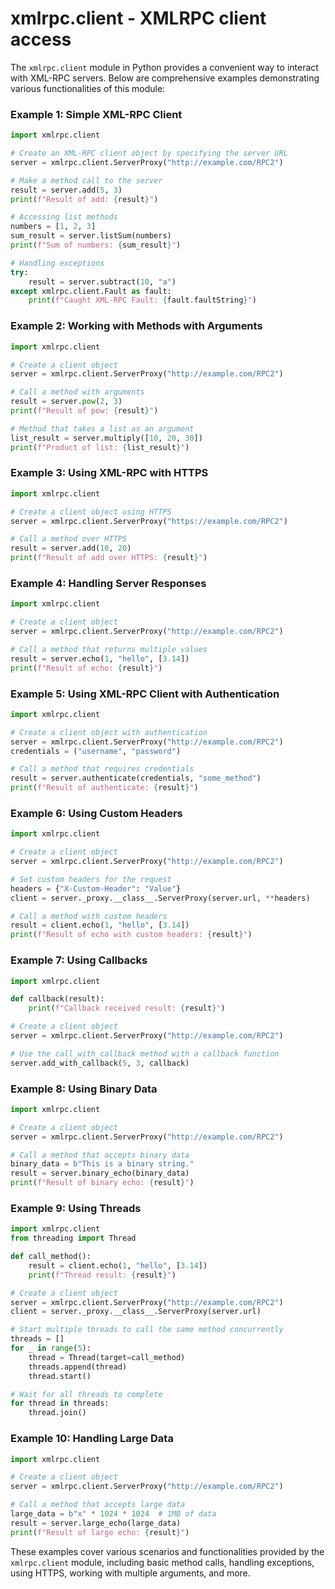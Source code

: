 # xmlrpc.client - XMLRPC client access

The `xmlrpc.client` module in Python provides a convenient way to interact with XML-RPC servers. Below are comprehensive examples demonstrating various functionalities of this module:

### Example 1: Simple XML-RPC Client

```python
import xmlrpc.client

# Create an XML-RPC client object by specifying the server URL
server = xmlrpc.client.ServerProxy("http://example.com/RPC2")

# Make a method call to the server
result = server.add(5, 3)
print(f"Result of add: {result}")

# Accessing list methods
numbers = [1, 2, 3]
sum_result = server.listSum(numbers)
print(f"Sum of numbers: {sum_result}")

# Handling exceptions
try:
    result = server.subtract(10, "a")
except xmlrpc.client.Fault as fault:
    print(f"Caught XML-RPC Fault: {fault.faultString}")
```

### Example 2: Working with Methods with Arguments

```python
import xmlrpc.client

# Create a client object
server = xmlrpc.client.ServerProxy("http://example.com/RPC2")

# Call a method with arguments
result = server.pow(2, 3)
print(f"Result of pow: {result}")

# Method that takes a list as an argument
list_result = server.multiply([10, 20, 30])
print(f"Product of list: {list_result}")
```

### Example 3: Using XML-RPC with HTTPS

```python
import xmlrpc.client

# Create a client object using HTTPS
server = xmlrpc.client.ServerProxy("https://example.com/RPC2")

# Call a method over HTTPS
result = server.add(10, 20)
print(f"Result of add over HTTPS: {result}")
```

### Example 4: Handling Server Responses

```python
import xmlrpc.client

# Create a client object
server = xmlrpc.client.ServerProxy("http://example.com/RPC2")

# Call a method that returns multiple values
result = server.echo(1, "hello", [3.14])
print(f"Result of echo: {result}")
```

### Example 5: Using XML-RPC Client with Authentication

```python
import xmlrpc.client

# Create a client object with authentication
server = xmlrpc.client.ServerProxy("http://example.com/RPC2")
credentials = ("username", "password")

# Call a method that requires credentials
result = server.authenticate(credentials, "some_method")
print(f"Result of authenticate: {result}")
```

### Example 6: Using Custom Headers

```python
import xmlrpc.client

# Create a client object
server = xmlrpc.client.ServerProxy("http://example.com/RPC2")

# Set custom headers for the request
headers = {"X-Custom-Header": "Value"}
client = server._proxy.__class__.ServerProxy(server.url, **headers)

# Call a method with custom headers
result = client.echo(1, "hello", [3.14])
print(f"Result of echo with custom headers: {result}")
```

### Example 7: Using Callbacks

```python
import xmlrpc.client

def callback(result):
    print(f"Callback received result: {result}")

# Create a client object
server = xmlrpc.client.ServerProxy("http://example.com/RPC2")

# Use the call_with_callback method with a callback function
server.add_with_callback(5, 3, callback)
```

### Example 8: Using Binary Data

```python
import xmlrpc.client

# Create a client object
server = xmlrpc.client.ServerProxy("http://example.com/RPC2")

# Call a method that accepts binary data
binary_data = b"This is a binary string."
result = server.binary_echo(binary_data)
print(f"Result of binary echo: {result}")
```

### Example 9: Using Threads

```python
import xmlrpc.client
from threading import Thread

def call_method():
    result = client.echo(1, "hello", [3.14])
    print(f"Thread result: {result}")

# Create a client object
server = xmlrpc.client.ServerProxy("http://example.com/RPC2")
client = server._proxy.__class__.ServerProxy(server.url)

# Start multiple threads to call the same method concurrently
threads = []
for _ in range(5):
    thread = Thread(target=call_method)
    threads.append(thread)
    thread.start()

# Wait for all threads to complete
for thread in threads:
    thread.join()
```

### Example 10: Handling Large Data

```python
import xmlrpc.client

# Create a client object
server = xmlrpc.client.ServerProxy("http://example.com/RPC2")

# Call a method that accepts large data
large_data = b"x" * 1024 * 1024  # 1MB of data
result = server.large_echo(large_data)
print(f"Result of large echo: {result}")
```

These examples cover various scenarios and functionalities provided by the `xmlrpc.client` module, including basic method calls, handling exceptions, using HTTPS, working with multiple arguments, and more.
